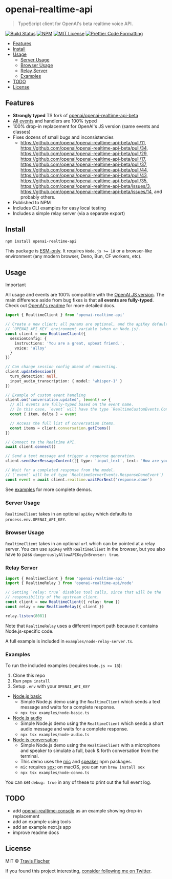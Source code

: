 # openai-realtime-api <!-- omit from toc -->

> TypeScript client for OpenAI's beta realtime voice API.

<p>
  <a href="https://github.com/transitive-bullshit/openai-realtime-api/actions/workflows/main.yml"><img alt="Build Status" src="https://github.com/transitive-bullshit/openai-realtime-api/actions/workflows/main.yml/badge.svg" /></a>
  <a href="https://www.npmjs.com/package/openai-realtime-api"><img alt="NPM" src="https://img.shields.io/npm/v/openai-realtime-api.svg" /></a>
  <a href="https://github.com/transitive-bullshit/openai-realtime-api/blob/main/license"><img alt="MIT License" src="https://img.shields.io/badge/license-MIT-blue" /></a>
  <a href="https://prettier.io"><img alt="Prettier Code Formatting" src="https://img.shields.io/badge/code_style-prettier-brightgreen.svg" /></a>
</p>

- [Features](#features)
- [Install](#install)
- [Usage](#usage)
  - [Server Usage](#server-usage)
  - [Browser Usage](#browser-usage)
  - [Relay Server](#relay-server)
  - [Examples](#examples)
- [TODO](#todo)
- [License](#license)

## Features

- **Strongly typed** TS fork of [openai/openai-realtime-api-beta](https://github.com/openai/openai-realtime-api-beta)
- [All events](./src/events.ts) and handlers are 100% typed
- 100% drop-in replacement for OpenAI's JS version (same events and classes)
- Fixes dozens of small bugs and inconsistencies
  - https://github.com/openai/openai-realtime-api-beta/pull/11, https://github.com/openai/openai-realtime-api-beta/pull/34, https://github.com/openai/openai-realtime-api-beta/pull/29, https://github.com/openai/openai-realtime-api-beta/pull/17, https://github.com/openai/openai-realtime-api-beta/pull/37, https://github.com/openai/openai-realtime-api-beta/pull/44, https://github.com/openai/openai-realtime-api-beta/pull/43, https://github.com/openai/openai-realtime-api-beta/pull/35, https://github.com/openai/openai-realtime-api-beta/issues/3, https://github.com/openai/openai-realtime-api-beta/issues/14, and probably others.
- Published to NPM
- Includes CLI examples for easy local testing
- Includes a simple relay server (via a separate export)

## Install

```sh
npm install openai-realtime-api
```

This package is [ESM-only](https://gist.github.com/sindresorhus/a39789f98801d908bbc7ff3ecc99d99c). It requires `Node.js >= 18` or a browser-like environment (any modern browser, Deno, Bun, CF workers, etc).

## Usage

> [!IMPORTANT]
> All usage and events are 100% compatible with the [OpenAI JS version](https://github.com/openai/openai-realtime-api-beta). The main difference aside from bug fixes is that **all events are fully-typed**. Check out [OpenAI's readme](https://github.com/openai/openai-realtime-api-beta) for more detailed docs.

```ts
import { RealtimeClient } from 'openai-realtime-api'

// Create a new client; all params are optional, and the apiKey defaults to the
// `OPENAI_API_KEY` environment variable (when on Node.js).
const client = new RealtimeClient({
  sessionConfig: {
    instructions: 'You are a great, upbeat friend.',
    voice: 'alloy'
  }
})

// Can change session config ahead of connecting.
client.updateSession({
  turn_detection: null,
  input_audio_transcription: { model: 'whisper-1' }
})

// Example of custom event handling
client.on('conversation.updated', (event) => {
  // All events are fully-typed based on the event name.
  // In this case, `event` will have the type `RealtimeCustomEvents.ConversationUpdatedEvent`
  const { item, delta } = event

  // Access the full list of conversation items.
  const items = client.conversation.getItems()
})

// Connect to the Realtime API.
await client.connect()

// Send a text message and trigger a response generation.
client.sendUserMessageContent([{ type: 'input_text', text: 'How are you?' }])

// Wait for a completed response from the model.
// (`event` will be of type `RealtimeServerEvents.ResponseDoneEvent`)
const event = await client.realtime.waitForNext('response.done')
```

See [examples](#examples) for more complete demos.

### Server Usage

`RealtimeClient` takes in an optional `apiKey` which defaults to `process.env.OPENAI_API_KEY`.

### Browser Usage

`RealtimeClient` takes in an optional `url` which can be pointed at a relay server. You can use `apiKey` with `RealtimeClient` in the browser, but you also have to pass `dangerouslyAllowAPIKeyInBrowser: true`.

### Relay Server

```ts
import { RealtimeClient } from 'openai-realtime-api'
import { RealtimeRelay } from 'openai-realtime-api/node'

// Setting `relay: true` disables tool calls, since that will be the
// responsibility of the upstream client.
const client = new RealtimeClient({ relay: true })
const relay = new RealtimeRelay({ client })

relay.listen(8081)
```

Note that `RealtimeRelay` uses a different import path because it contains Node.js-specific code.

A full example is included in `examples/node-relay-server.ts`.

### Examples

To run the included examples (requires `Node.js >= 18`):

1. Clone this repo
2. Run `pnpm install`
3. Setup `.env` with your `OPENAI_API_KEY`

- [Node.js basic](./examples/node-basic.ts)
  - Simple Node.js demo using the `RealtimeClient` which sends a text message and waits for a complete response.
  - `npx tsx examples/node-basic.ts`
- [Node.js audio](./examples/node-audio.ts)
  - Simple Node.js demo using the `RealtimeClient` which sends a short audio message and waits for a complete response.
  - `npx tsx examples/node-audio.ts`
- [Node.js conversation](./examples/node-convo.ts)
  - Simple Node.js demo using the `RealtimeClient` with a microphone and speaker to simulate a full, back & forth conversation from the terminal.
  - This demo uses the [mic](https://github.com/ashishbajaj99/mic) and [speaker](https://github.com/TooTallNate/node-speaker) npm packages.
  - `mic` requires [sox](https://sourceforge.net/projects/sox/); on macOS, you can run `brew install sox`
  - `npx tsx examples/node-convo.ts`

You can set `debug: true` in any of these to print out the full event log.

## TODO

- add [openai-realtime-console](https://github.com/openai/openai-realtime-console) as an example showing drop-in replacement
- add an example using tools
- add an example next.js app
- improve readme docs

## License

MIT © [Travis Fischer](https://x.com/transitive_bs)

If you found this project interesting, [consider following me on Twitter](https://x.com/transitive_bs).
